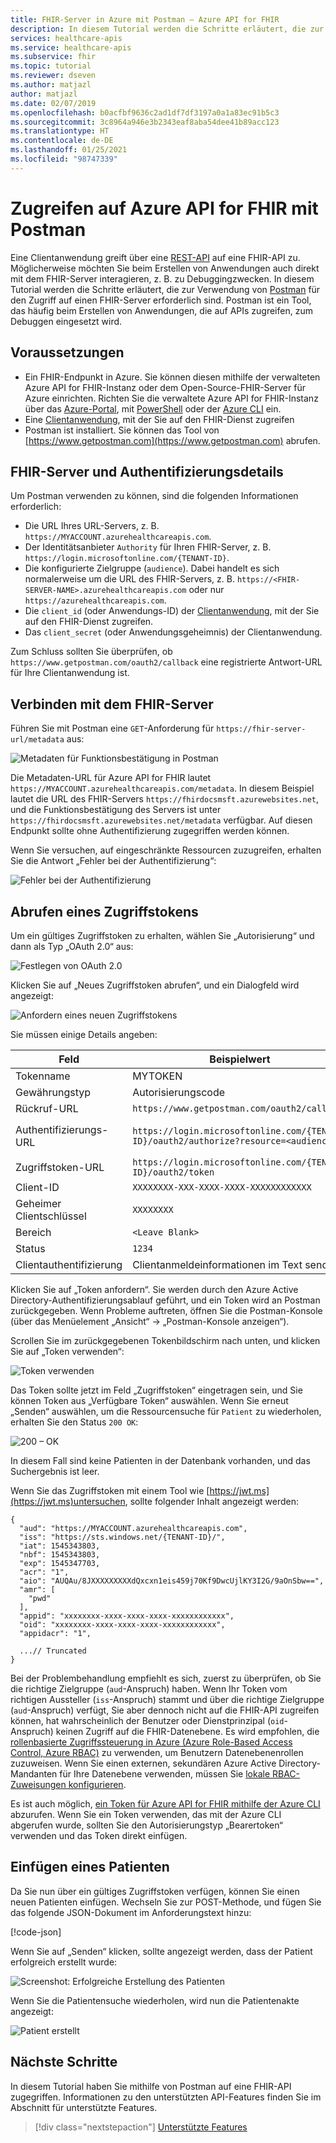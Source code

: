 ```yaml
---
title: FHIR-Server in Azure mit Postman – Azure API for FHIR
description: In diesem Tutorial werden die Schritte erläutert, die zur Verwendung von Postman für den Zugriff auf einen FHIR-Server erforderlich sind. Postman ist beim Debuggen von Anwendungen nützlich, die auf APIs zugreifen.
services: healthcare-apis
ms.service: healthcare-apis
ms.subservice: fhir
ms.topic: tutorial
ms.reviewer: dseven
ms.author: matjazl
author: matjazl
ms.date: 02/07/2019
ms.openlocfilehash: b0acfbf9636c2ad1df7df3197a0a1a83ec91b5c3
ms.sourcegitcommit: 3c8964a946e3b2343eaf8aba54dee41b89acc123
ms.translationtype: HT
ms.contentlocale: de-DE
ms.lasthandoff: 01/25/2021
ms.locfileid: "98747339"
---
```

# <a name="access-azure-api-for-fhir-with-postman"></a>Zugreifen auf Azure API for FHIR mit Postman

Eine Clientanwendung greift über eine [REST-API](https://www.hl7.org/fhir/http.html) auf eine FHIR-API zu. Möglicherweise möchten Sie beim Erstellen von Anwendungen auch direkt mit dem FHIR-Server interagieren, z. B. zu Debuggingzwecken. In diesem Tutorial werden die Schritte erläutert, die zur Verwendung von [Postman](https://www.getpostman.com/) für den Zugriff auf einen FHIR-Server erforderlich sind. Postman ist ein Tool, das häufig beim Erstellen von Anwendungen, die auf APIs zugreifen, zum Debuggen eingesetzt wird.

## <a name="prerequisites"></a>Voraussetzungen

- Ein FHIR-Endpunkt in Azure. Sie können diesen mithilfe der verwalteten Azure API for FHIR-Instanz oder dem Open-Source-FHIR-Server für Azure einrichten. Richten Sie die verwaltete Azure API for FHIR-Instanz über das [Azure-Portal](fhir-paas-portal-quickstart.md), mit [PowerShell](fhir-paas-powershell-quickstart.md) oder der [Azure CLI](fhir-paas-cli-quickstart.md) ein.
- Eine [Clientanwendung](register-confidential-azure-ad-client-app.md), mit der Sie auf den FHIR-Dienst zugreifen
- Postman ist installiert. Sie können das Tool von [https://www.getpostman.com](https://www.getpostman.com) abrufen.

## <a name="fhir-server-and-authentication-details"></a>FHIR-Server und Authentifizierungsdetails

Um Postman verwenden zu können, sind die folgenden Informationen erforderlich:

- Die URL Ihres URL-Servers, z. B. `https://MYACCOUNT.azurehealthcareapis.com`.
- Der Identitätsanbieter `Authority` für Ihren FHIR-Server, z. B. `https://login.microsoftonline.com/{TENANT-ID}`.
- Die konfigurierte Zielgruppe (`audience`). Dabei handelt es sich normalerweise um die URL des FHIR-Servers, z. B. `https://<FHIR-SERVER-NAME>.azurehealthcareapis.com` oder nur `https://azurehealthcareapis.com`.
- Die `client_id` (oder Anwendungs-ID) der [Clientanwendung](register-confidential-azure-ad-client-app.md), mit der Sie auf den FHIR-Dienst zugreifen.
- Das `client_secret` (oder Anwendungsgeheimnis) der Clientanwendung.

Zum Schluss sollten Sie überprüfen, ob `https://www.getpostman.com/oauth2/callback` eine registrierte Antwort-URL für Ihre Clientanwendung ist.

## <a name="connect-to-fhir-server"></a>Verbinden mit dem FHIR-Server

Führen Sie mit Postman eine `GET`-Anforderung für `https://fhir-server-url/metadata` aus:

![Metadaten für Funktionsbestätigung in Postman](media/tutorial-postman/postman-metadata.png)

Die Metadaten-URL für Azure API for FHIR lautet `https://MYACCOUNT.azurehealthcareapis.com/metadata`. In diesem Beispiel lautet die URL des FHIR-Servers `https://fhirdocsmsft.azurewebsites.net`, und die Funktionsbestätigung des Servers ist unter `https://fhirdocsmsft.azurewebsites.net/metadata` verfügbar. Auf diesen Endpunkt sollte ohne Authentifizierung zugegriffen werden können.

Wenn Sie versuchen, auf eingeschränkte Ressourcen zuzugreifen, erhalten Sie die Antwort „Fehler bei der Authentifizierung“:

![Fehler bei der Authentifizierung](media/tutorial-postman/postman-authentication-failed.png)

## <a name="obtaining-an-access-token"></a>Abrufen eines Zugriffstokens

Um ein gültiges Zugriffstoken zu erhalten, wählen Sie „Autorisierung“ und dann als Typ „OAuth 2.0“ aus:

![Festlegen von OAuth 2.0](media/tutorial-postman/postman-select-oauth2.png)

Klicken Sie auf „Neues Zugriffstoken abrufen“, und ein Dialogfeld wird angezeigt:

![Anfordern eines neuen Zugriffstokens](media/tutorial-postman/postman-request-token.png)

Sie müssen einige Details angeben:

| Feld                 | Beispielwert                                                                                                   | Kommentar                    |
|-----------------------|-----------------------------------------------------------------------------------------------------------------|----------------------------|
| Tokenname            | MYTOKEN                                                                                                         | Ein von Ihnen gewählter Name          |
| Gewährungstyp            | Autorisierungscode                                                                                              |                            |
| Rückruf-URL          | `https://www.getpostman.com/oauth2/callback`                                                                      |                            |
| Authentifizierungs-URL              | `https://login.microsoftonline.com/{TENANT-ID}/oauth2/authorize?resource=<audience>` | `audience` ist `https://MYACCOUNT.azurehealthcareapis.com` für Azure API for FHIR |
| Zugriffstoken-URL      | `https://login.microsoftonline.com/{TENANT ID}/oauth2/token`                                                      |                            |
| Client-ID             | `XXXXXXXX-XXX-XXXX-XXXX-XXXXXXXXXXXX`                                                                            | Anwendungs-ID             |
| Geheimer Clientschlüssel         | `XXXXXXXX`                                                                                                        | Geheimer Clientschlüssel          |
| Bereich | `<Leave Blank>` |
| Status                 | `1234`                                                                                                            |                            |
| Clientauthentifizierung | Clientanmeldeinformationen im Text senden                                                                                 |                 

Klicken Sie auf „Token anfordern“. Sie werden durch den Azure Active Directory-Authentifizierungsablauf geführt, und ein Token wird an Postman zurückgegeben. Wenn Probleme auftreten, öffnen Sie die Postman-Konsole (über das Menüelement „Ansicht“ -> „Postman-Konsole anzeigen“).

Scrollen Sie im zurückgegebenen Tokenbildschirm nach unten, und klicken Sie auf „Token verwenden“:

![Token verwenden](media/tutorial-postman/postman-use-token.png)

Das Token sollte jetzt im Feld „Zugriffstoken“ eingetragen sein, und Sie können Token aus „Verfügbare Token“ auswählen. Wenn Sie erneut „Senden“ auswählen, um die Ressourcensuche für `Patient` zu wiederholen, erhalten Sie den Status `200 OK`:

![200 – OK](media/tutorial-postman/postman-200-OK.png)

In diesem Fall sind keine Patienten in der Datenbank vorhanden, und das Suchergebnis ist leer.

Wenn Sie das Zugriffstoken mit einem Tool wie [https://jwt.ms](https://jwt.ms)untersuchen, sollte folgender Inhalt angezeigt werden:

```jsonc
{
  "aud": "https://MYACCOUNT.azurehealthcareapis.com",
  "iss": "https://sts.windows.net/{TENANT-ID}/",
  "iat": 1545343803,
  "nbf": 1545343803,
  "exp": 1545347703,
  "acr": "1",
  "aio": "AUQAu/8JXXXXXXXXXdQxcxn1eis459j70Kf9DwcUjlKY3I2G/9aOnSbw==",
  "amr": [
    "pwd"
  ],
  "appid": "xxxxxxxx-xxxx-xxxx-xxxx-xxxxxxxxxxxx",
  "oid": "xxxxxxxx-xxxx-xxxx-xxxx-xxxxxxxxxxxx",
  "appidacr": "1",

  ...// Truncated
}
```

Bei der Problembehandlung empfiehlt es sich, zuerst zu überprüfen, ob Sie die richtige Zielgruppe (`aud`-Anspruch) haben. Wenn Ihr Token vom richtigen Aussteller (`iss`-Anspruch) stammt und über die richtige Zielgruppe (`aud`-Anspruch) verfügt, Sie aber dennoch nicht auf die FHIR-API zugreifen können, hat wahrscheinlich der Benutzer oder Dienstprinzipal (`oid`-Anspruch) keinen Zugriff auf die FHIR-Datenebene. Es wird empfohlen, die [rollenbasierte Zugriffssteuerung in Azure (Azure Role-Based Access Control, Azure RBAC)](configure-azure-rbac.md) zu verwenden, um Benutzern Datenebenenrollen zuzuweisen. Wenn Sie einen externen, sekundären Azure Active Directory-Mandanten für Ihre Datenebene verwenden, müssen Sie [lokale RBAC-Zuweisungen konfigurieren](configure-local-rbac.md).

Es ist auch möglich, [ein Token für Azure API for FHIR mithilfe der Azure CLI](get-healthcare-apis-access-token-cli.md) abzurufen. Wenn Sie ein Token verwenden, das mit der Azure CLI abgerufen wurde, sollten Sie den Autorisierungstyp „Bearertoken“ verwenden und das Token direkt einfügen.

## <a name="inserting-a-patient"></a>Einfügen eines Patienten

Da Sie nun über ein gültiges Zugriffstoken verfügen, können Sie einen neuen Patienten einfügen. Wechseln Sie zur POST-Methode, und fügen Sie das folgende JSON-Dokument im Anforderungstext hinzu:

[!code-json[](samples/sample-patient.json)]

Wenn Sie auf „Senden“ klicken, sollte angezeigt werden, dass der Patient erfolgreich erstellt wurde:

![Screenshot: Erfolgreiche Erstellung des Patienten](media/tutorial-postman/postman-patient-created.png)

Wenn Sie die Patientensuche wiederholen, wird nun die Patientenakte angezeigt:

![Patient erstellt](media/tutorial-postman/postman-patient-found.png)

## <a name="next-steps"></a>Nächste Schritte

In diesem Tutorial haben Sie mithilfe von Postman auf eine FHIR-API zugegriffen. Informationen zu den unterstützten API-Features finden Sie im Abschnitt für unterstützte Features.
 
>[!div class="nextstepaction"]
>[Unterstützte Features](fhir-features-supported.md)
